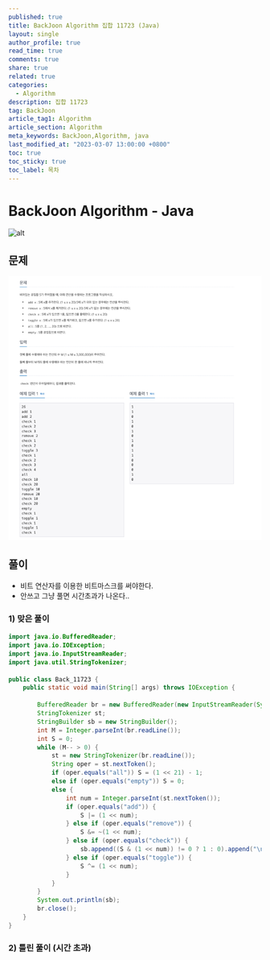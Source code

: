 ```yaml
---
published: true
title: BackJoon Algorithm 집합 11723 (Java)
layout: single
author_profile: true
read_time: true
comments: true
share: true
related: true
categories:
  - Algorithm
description: 집합 11723
tag: BackJoon
article_tag1: Algorithm
article_section: Algorithm
meta_keywords: BackJoon,Algorithm, java
last_modified_at: "2023-03-07 13:00:00 +0800"
toc: true
toc_sticky: true
toc_label: 목차
---
```


# BackJoon Algorithm - Java

![alt](https://d2gd6pc034wcta.cloudfront.net/images/logo@2x.png)

## 문제

![alt](/assets/images/post/Algorithm/11723.png)

## 풀이

- 비트 연산자를 이용한 비트마스크를 써야한다.
- 안쓰고 그냥 풀면 시간초과가 나온다..

### 1) 맞은 풀이

```java
import java.io.BufferedReader;
import java.io.IOException;
import java.io.InputStreamReader;
import java.util.StringTokenizer;

public class Back_11723 {
    public static void main(String[] args) throws IOException {

        BufferedReader br = new BufferedReader(new InputStreamReader(System.in));
        StringTokenizer st;
        StringBuilder sb = new StringBuilder();
        int M = Integer.parseInt(br.readLine());
        int S = 0;
        while (M-- > 0) {
            st = new StringTokenizer(br.readLine());
            String oper = st.nextToken();
            if (oper.equals("all")) S = (1 << 21) - 1;
            else if (oper.equals("empty")) S = 0;
            else {
                int num = Integer.parseInt(st.nextToken());
                if (oper.equals("add")) {
                    S |= (1 << num);
                } else if (oper.equals("remove")) {
                    S &= ~(1 << num);
                } else if (oper.equals("check")) {
                    sb.append((S & (1 << num)) != 0 ? 1 : 0).append("\n");
                } else if (oper.equals("toggle")) {
                    S ^= (1 << num);
                }
            }
        }
        System.out.println(sb);
        br.close();
    }
}


```

### 2) 틀린 풀이 (시간 초과)

```java

```

